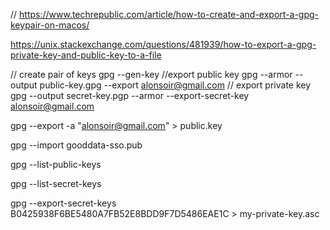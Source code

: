 // https://www.techrepublic.com/article/how-to-create-and-export-a-gpg-keypair-on-macos/

https://unix.stackexchange.com/questions/481939/how-to-export-a-gpg-private-key-and-public-key-to-a-file

// create pair of keys
gpg --gen-key
//export public key 
gpg --armor --output public-key.gpg --export alonsoir@gmail.com
// export private key
gpg --output secret-key.pgp --armor --export-secret-key alonsoir@gmail.com


gpg --export -a "alonsoir@gmail.com" > public.key

gpg --import gooddata-sso.pub

gpg --list-public-keys

gpg --list-secret-keys

gpg --export-secret-keys B0425938F6BE5480A7FB52E8BDD9F7D5486EAE1C > my-private-key.asc
